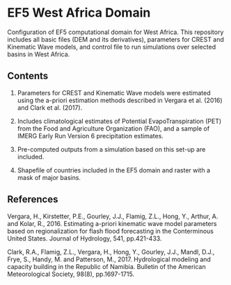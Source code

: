# EF5 West Africa Domain

Configuration of EF5 computational domain for West Africa. This repository includes all basic files (DEM and its derivatives), parameters for CREST and Kinematic Wave models, and control file to run simulations over selected basins in West Africa.

## Contents

1) Parameters for CREST and Kinematic Wave models were estimated using the a-priori estimation methods described in Vergara et al. (2016) and Clark et al. (2017).

2) Includes climatological estimates of Potential EvapoTranspiration (PET) from the Food and Agriculture Organization (FAO), and a sample of IMERG Early Run Version 6 precipitation estimates.

3) Pre-computed outputs from a simulation based on this set-up are included.

4) Shapefile of countries included in the EF5 domain and raster with a mask of major basins.

## References

Vergara, H., Kirstetter, P.E., Gourley, J.J., Flamig, Z.L., Hong, Y., Arthur, A. and Kolar, R., 2016. Estimating a-priori kinematic wave model parameters based on regionalization for flash flood forecasting in the Conterminous United States. Journal of Hydrology, 541, pp.421-433.

Clark, R.A., Flamig, Z.L., Vergara, H., Hong, Y., Gourley, J.J., Mandl, D.J., Frye, S., Handy, M. and Patterson, M., 2017. Hydrological modeling and capacity building in the Republic of Namibia. Bulletin of the American Meteorological Society, 98(8), pp.1697-1715.
